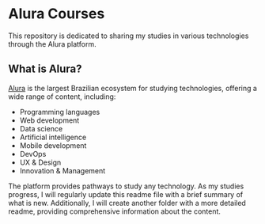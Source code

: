 # Alura Courses 
This repository is dedicated to sharing my studies in various technologies through the Alura platform. 
## What is Alura? 
[Alura](https://www.alura.com.br/) is the largest Brazilian ecosystem for studying technologies, offering a wide range of content, including:
- Programming languages
- Web development
- Data science
- Artificial intelligence
- Mobile development
- DevOps
- UX & Design 
- Innovation & Management 

The platform provides pathways to study any technology. As my studies progress, I will regularly update this readme file with a brief summary of what is new. Additionally, I will create another folder with a more detailed readme, providing comprehensive information about the content.
